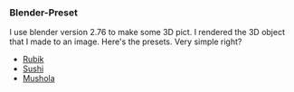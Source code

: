 ### Blender-Preset 

I use blender version 2.76 to make some 3D pict.
I rendered the 3D object that I made to an image.
Here's the presets. Very simple right?

- [Rubik](https://github.com/dinagoethe/Blender-Preset/blob/master/Rubik.md)
- [Sushi](https://github.com/dinagoethe/Blender-Preset/blob/master/Sushi.md)
- [Mushola](https://github.com/dinagoethe/Blender-Preset/blob/master/Mushola.md)
